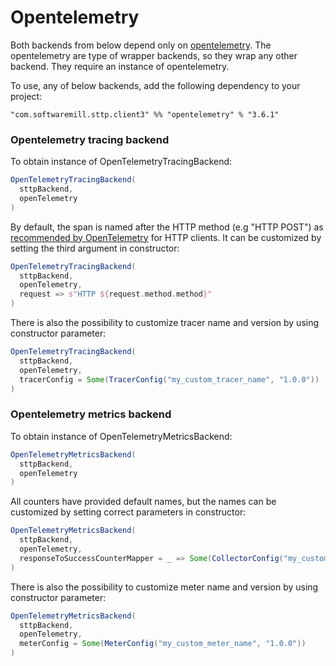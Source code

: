 # Opentelemetry

Both backends from below depend only on [opentelemetry](https://github.com/open-telemetry/opentelemetry-java).
The opentelemetry are type of wrapper backends, so they wrap any other backend. They require an instance of opentelemetry.

To use, any of below backends, add the following dependency to your project:

```
"com.softwaremill.sttp.client3" %% "opentelemetry" % "3.6.1"
```

### Opentelemetry tracing backend

To obtain instance of OpenTelemetryTracingBackend:

```scala
OpenTelemetryTracingBackend(
  sttpBackend,
  openTelemetry
)
```

By default, the span is named after the HTTP method (e.g "HTTP POST") as [recommended by OpenTelemetry](https://github.com/open-telemetry/opentelemetry-specification/blob/main/specification/trace/semantic_conventions/http.md#name) for HTTP clients. 
It can be customized by setting the third argument in constructor: 
```scala
OpenTelemetryTracingBackend(
  sttpBackend,
  openTelemetry,
  request => s"HTTP ${request.method.method}"
)
```

There is also the possibility to customize tracer name and version by using constructor parameter:
```scala
OpenTelemetryTracingBackend(
  sttpBackend,
  openTelemetry,
  tracerConfig = Some(TracerConfig("my_custom_tracer_name", "1.0.0"))
)
```

### Opentelemetry metrics backend

To obtain instance of OpenTelemetryMetricsBackend:

```scala
OpenTelemetryMetricsBackend(
  sttpBackend,
  openTelemetry
)
```

All counters have provided default names, but the names can be customized by setting correct parameters in constructor:
```scala
OpenTelemetryMetricsBackend(
  sttpBackend,
  openTelemetry,
  responseToSuccessCounterMapper = _ => Some(CollectorConfig("my_custom_counter_name"))
)
```

There is also the possibility to customize meter name and version by using constructor parameter:
```scala
OpenTelemetryMetricsBackend(
  sttpBackend,
  openTelemetry,
  meterConfig = Some(MeterConfig("my_custom_meter_name", "1.0.0"))
)
```